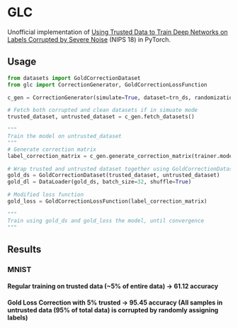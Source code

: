 # GLC
Unofficial implementation of [Using Trusted Data to Train Deep Networks on
Labels Corrupted by Severe Noise](https://arxiv.org/pdf/1802.05300.pdf) (NIPS 18) in PyTorch. 
## Usage
```python
from datasets import GoldCorrectionDataset
from glc import CorrectionGenerator, GoldCorrectionLossFunction

c_gen = CorrectionGenerator(simulate=True, dataset=trn_ds, randomization_strength=1.0)

# Fetch both corrupted and clean datasets if in simuate mode
trusted_dataset, untrusted_dataset = c_gen.fetch_datasets()

"""
Train the model on untrusted_dataset
"""
# Generate correction matrix
label_correction_matrix = c_gen.generate_correction_matrix(trainer.model, 32)

# Wrap trusted and untrusted dataset together using GoldCorrectionDataset class
gold_ds = GoldCorrectionDataset(trusted_dataset, untrusted_dataset)
gold_dl = DataLoader(gold_ds, batch_size=32, shuffle=True)

# Modified loss function
gold_loss = GoldCorrectionLossFunction(label_correction_matrix)

"""
Train using gold_ds and gold_loss the model, until convergence
"""
```

## Results
### MNIST
#### Regular training on trusted data (~5% of entire data) -> 61.12 accuracy
#### Gold Loss Correction with 5% trusted -> 95.45 accuracy (All samples in untrusted data (95% of total data) is corrupted by randomly assigning labels)
